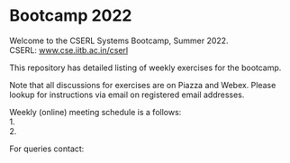 # Bootcamp 2022
Welcome to the CSERL Systems Bootcamp, Summer 2022. <br>
CSERL: www.cse.iitb.ac.in/cserl

This repository has detailed listing of weekly exercises for the bootcamp. 

Note that all discussions for exercises are on Piazza and Webex.
Please lookup for instructions via email on registered email addresses.

Weekly (online) meeting schedule is a follows:  
1.  
2.  

For queries contact:  
